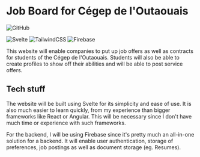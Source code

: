 # Job Board for Cégep de l'Outaouais

![GitHub](https://img.shields.io/github/license/jakobbouchard/job-board)

![Svelte](https://img.shields.io/badge/Framework-Svelte-df420f?logo=svelte)
![TailwindCSS](https://img.shields.io/badge/Tailwind-CSS-38b2ac?logo=tailwind-css)
![Firebase](https://img.shields.io/badge/Cloud-Firebase-f5ba23?logo=Firebase)

This website will enable companies to put up job offers as well as contracts for
students of the Cégep de l'Outaouais. Students will also be able to create
profiles to show off their abilities and will be able to post service offers.

## Tech stuff

The website will be built using Svelte for its simplicity and ease of use. It is
also much easier to learn quickly, from my experience than bigger frameworks
like React or Angular. This will be necessary since I don't have much time or
experience with such frameworks.

For the backend, I will be using Firebase since it's pretty much an all-in-one
solution for a backend. It will enable user authentication, storage of
preferences, job postings as well as document storage (eg. Resumes).
